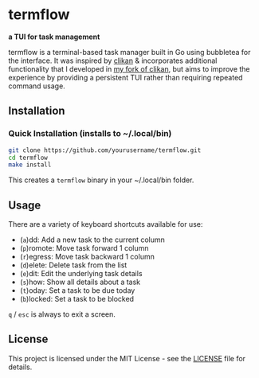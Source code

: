 # termflow 

**a TUI for task management**

termflow is a terminal-based task manager built in Go using bubbletea for the interface. It was inspired by [clikan](https://github.com/kitplummer/clikan) & incorporates additional functionality that I developed in [my fork of clikan](https://github.com/tomcotter7/clikan), but aims to improve the experience by providing a persistent TUI rather than requiring repeated command usage.

## Installation

### Quick Installation (installs to ~/.local/bin)
 
```bash
git clone https://github.com/yourusername/termflow.git
cd termflow
make install
```
This creates a `termflow` binary in your ~/.local/bin folder.

## Usage

There are a variety of keyboard shortcuts available for use:

- (`a`)dd: Add a new task to the current column
- (`p`)romote: Move task forward 1 column
- (`r`)egress: Move task backward 1 column
- (`d`)elete: Delete task from the list
- (`e`)dit: Edit the underlying task details
- (`s`)how: Show all details about a task
- (`t`)oday: Set a task to be due today
- (`b`)locked: Set a task to be blocked

`q` / `esc` is always to exit a screen.


## License

This project is licensed under the MIT License - see the [LICENSE](LICENSE) file for details.
